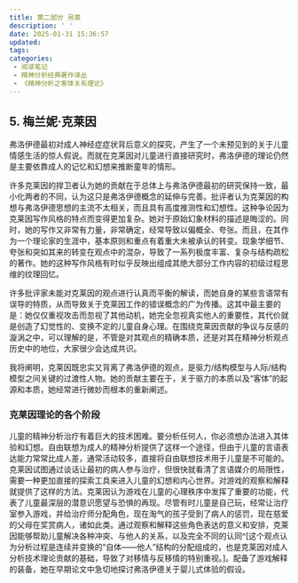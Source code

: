 ```yaml
---
title: 第二部分 另类
description: ' '
date: 2025-01-31 15:36:57
updated:
tags:
categories:
 - 阅读笔记
 - 精神分析经典著作译丛
 - 《精神分析之客体关系理论》
---
```

## 5. 梅兰妮·克莱因

弗洛伊德最初对成人神经症症状背后意义的探究，产生了一个未预见到的关于儿童情感生活的惊人假说。而就在克莱因对儿童进行直接研究时，弗洛伊德的理论仍然是主要依靠成人的记忆和幻想来推断童年的情形。

许多克莱因的捍卫者认为她的贡献在于总体上与弗洛伊德最初的研究保持一致，最小化两者的不同，认为这只是弗洛伊德概念的延伸与完善。批评者认为克莱因的构想与弗洛伊德思想的主流不太相关，而且具有高度推测性和幻想性。这种争论因为克莱因写作风格的特点而变得更加复杂。她对于原始幻象材料的描述是晦涩的。同时，她的写作又非常有力量，非常确定，经常导致以偏概全、夸张。而且，在其作为一个理论家的生涯中，基本原则和重点有着重大未被承认的转变。现象学细节、夸张和突如其来的转变在观点中的混杂，导致了一系列极度丰富、复杂与结构疏松的著作。她的这种写作风格有时似乎反映出组成其绝大部分工作内容的初级过程思维的纹理回忆。

许多批评家未能对克莱因的观点进行认真而平衡的解读，而她自身的某些言语常有误导的特质，从而导致关于克莱因工作的错误概念的广为传播。这其中最主要的是：她仅仅重视攻击而忽视了其他动机，她完全忽视真实他人的重要性，其代价就是创造了幻觉性的、变换不定的儿童自身心理。在围绕克莱因贡献的争议与反感的漩涡之中，可以理解的是，不管是对其观点的精确本质，还是对其在精神分析观点历史中的地位，大家很少会达成共识。

我将阐明，克莱因既忠实又背离了弗洛伊德的观点，是驱力/结构模型与人际/结构模型之间关键的过渡性人物。她的贡献主要在于，关于驱力的本质以及“客体”的起源和本质，她经常进行微妙而根本的重新阐述。

### 克莱因理论的各个阶段

儿童的精神分析治疗有着巨大的技术困难。要分析任何人，你必须想办法进入其体验和幻想。自由联想为成人的精神分析提供了这样一个途径，但由于儿童的言语表达能力常常比成人差，通常活动较多，直接将自由联想技术用于儿童是不可能的。克莱因试图通过谈话让最初的病人参与治疗，但很快就看清了言语媒介的局限性，需要一种更加直接的探索工具来进入儿童的幻想和内心世界。对游戏的观察和解释就提供了这样的方法。克莱因认为游戏在儿童的心理秩序中发挥了重要的功能，代表了儿童最深层的潜意识愿望与恐惧的再现。尽管有时儿童是自己玩，经常让治疗室参入游戏，并给治疗师分配角色，现在淘气的孩子受到了病人的惩罚，现在慈爱的父母在奖赏病人，诸如此类。通过观察和解释这些角色表达的意义和安排，克莱因能够帮助儿童解决各种冲突、与他人的关系，以及完全不同的认同^[这个观点认为分析过程是连续并变换的“自体——他人”结构的分配组成的，也是克莱因对成人分析技术理论贡献的基础，导致了对移情与反移情的特别重视。]。配备了游戏解释的装备，她在早期论文中急切地探讨弗洛伊德关于婴儿式体验的假设。

 